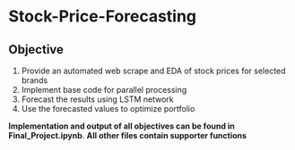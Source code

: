 # Stock-Price-Forecasting

## Objective
1. Provide an automated web scrape and EDA of stock prices for selected brands
2. Implement base code for parallel processing
3. Forecast the results using LSTM network
4. Use the forecasted values to optimize portfolio


__Implementation and output of all objectives can be found in Final_Project.ipynb__.
__All other files contain supporter functions__
